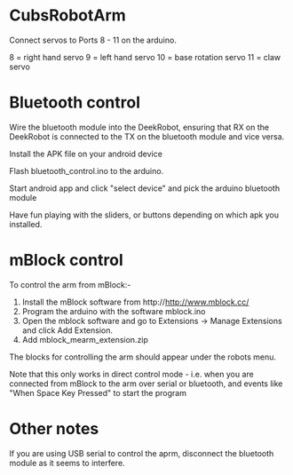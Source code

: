 # CubsRobotArm

Connect servos to Ports 8 - 11 on the arduino.

8 = right hand servo 
9 = left hand servo
10 = base rotation servo
11 = claw servo

# Bluetooth control

Wire the bluetooth module into the DeekRobot, ensuring that RX on the DeekRobot is connected to the TX on the bluetooth module and vice versa.

Install the APK file on your android device

Flash bluetooth_control.ino to the arduino. 

Start android app and click "select device" and pick the arduino bluetooth module

Have fun playing with the sliders, or buttons depending on which apk you installed.

# mBlock control

To control the arm from mBlock:-

1. Install the mBlock software from http://http://www.mblock.cc/
2. Program the arduino with the software mblock.ino
3. Open the mblock software and go to Extensions -> Manage Extensions and click Add Extension. 
4. Add mblock_mearm_extension.zip 

The blocks for controlling the arm should appear under the robots menu. 

Note that this only works in direct control mode - i.e. when you are connected from mBlock to the arm over serial or bluetooth, and events like "When Space Key Pressed" to start the program


# Other notes

If you are using USB serial to control the aprm, disconnect the bluetooth module as it seems to interfere.


